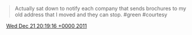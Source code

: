 > Actually sat down to  notify each company that sends brochures to my old address that I moved and they can stop\. \#green \#courtesy

<img src="../../media/tweet.ico" width="12" /> [Wed Dec 21 20:19:16 +0000 2011](https://twitter.com/DromerDenker/status/149584742088572928)